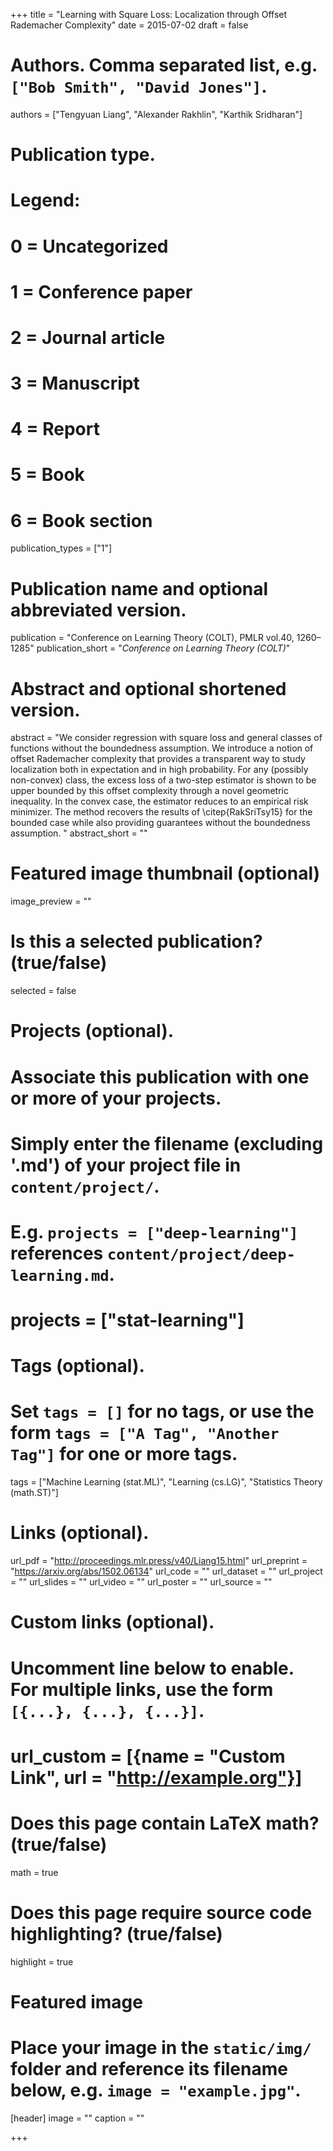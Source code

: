 +++
title = "Learning with Square Loss: Localization through Offset Rademacher Complexity"
date = 2015-07-02
draft = false

# Authors. Comma separated list, e.g. `["Bob Smith", "David Jones"]`.
authors = ["Tengyuan Liang", "Alexander Rakhlin", "Karthik Sridharan"]

# Publication type.
# Legend:
# 0 = Uncategorized
# 1 = Conference paper
# 2 = Journal article
# 3 = Manuscript
# 4 = Report
# 5 = Book
# 6 = Book section
publication_types = ["1"]

# Publication name and optional abbreviated version.
publication = "Conference on Learning Theory (COLT), PMLR vol.40, 1260–1285"
publication_short = "*Conference on Learning Theory (COLT)*"

# Abstract and optional shortened version.
abstract = "We consider regression with square loss and general classes of functions without the boundedness assumption. We introduce a notion of offset Rademacher complexity that provides a transparent way to study localization both in expectation and in high probability. For any (possibly non-convex) class, the excess loss of a two-step estimator is shown to be upper bounded by this offset complexity through a novel geometric inequality. In the convex case, the estimator reduces to an empirical risk minimizer. The method recovers the results of \\citep{RakSriTsy15} for the bounded case while also providing guarantees without the boundedness assumption. "
abstract_short = ""

# Featured image thumbnail (optional)
image_preview = ""

# Is this a selected publication? (true/false)
selected = false

# Projects (optional).
#   Associate this publication with one or more of your projects.
#   Simply enter the filename (excluding '.md') of your project file in `content/project/`.
#   E.g. `projects = ["deep-learning"]` references `content/project/deep-learning.md`.
#   projects = ["stat-learning"]

# Tags (optional).
#   Set `tags = []` for no tags, or use the form `tags = ["A Tag", "Another Tag"]` for one or more tags.
tags = ["Machine Learning (stat.ML)", "Learning (cs.LG)", "Statistics Theory (math.ST)"]

# Links (optional).
url_pdf = "http://proceedings.mlr.press/v40/Liang15.html"
url_preprint = "https://arxiv.org/abs/1502.06134"
url_code = ""
url_dataset = ""
url_project = ""
url_slides = ""
url_video = ""
url_poster = ""
url_source = ""

# Custom links (optional).
#   Uncomment line below to enable. For multiple links, use the form `[{...}, {...}, {...}]`.
# url_custom = [{name = "Custom Link", url = "http://example.org"}]

# Does this page contain LaTeX math? (true/false)
math = true

# Does this page require source code highlighting? (true/false)
highlight = true

# Featured image
# Place your image in the `static/img/` folder and reference its filename below, e.g. `image = "example.jpg"`.
[header]
image = ""
caption = ""

+++
